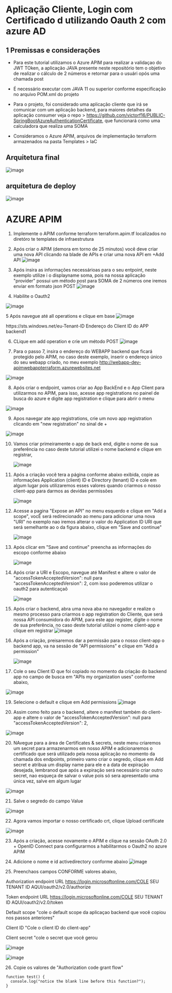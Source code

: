 # Aplicação Cliente, Login com Certificado d utilizando Oauth 2 com azure AD #

## 1 Premissas e considerações

 * Para este tutorial utilizamos o Azure APIM para realizar a validaçao do JWT TOken, a aplicação JAVA presente neste repositório tem o objetivo de realizar o cálculo de 2 números e retornar para o usuári opós uma chamada post

 * É necessário executar com JAVA 11 ou superior conforme especificação no arquivo POM.xml do projeto

 * Para o projeto, foi considerado uma aplicação cliente que irá se comunicar com um aplicação backend, para maiores detalhes da aplicação consumer veja o repo > https://github.com/victorf16/PUBLIC-SpringBootAzureAuthenticationCertificate, que funcionará como uma calculadora que realiza uma SOMA
  
 * Consideramos o Azure APIM, arquivos de implementação terraform armazenados na pasta Templates > IaC

## Arquitetura final

![image](https://github.com/victorf16/PUBLIC-SpringBootAzureAuthenticationCertificate-/assets/28166733/f4d87fab-ab47-40b3-a6e3-680b58e3ed1c)

## arquitetura de deploy

![image](https://github.com/victorf16/PUBLIC-SpringBootAzureAuthenticationCertificateProvider/assets/28166733/0128246e-f550-4f4b-b4e6-21b756f39b03)

# AZURE APIM
1. Implemente o APIM conforme terraform terraform.apim.tf localizados no diretóro te templates de infraestrutura
2. Após criar o APIM (demora em torno de 25 minutos) você deve criar uma nova API clicando na blade de APIs e criar uma nova API em +Add API ![image](https://github.com/victorf16/PUBLIC-SpringBootAzureAuthenticationCertificateProvider/assets/28166733/74eb6831-ecf0-458a-b8a9-3df010268900)

3. Após insira as informações necessárioas para o seu entpoint, neste exemplo utilize i o displayname soma, pois na nossa aplicação "provider" possui um método post para SOMA de 2 números one iremos enviar em formato json POST
 ![image](https://github.com/victorf16/PUBLIC-SpringBootAzureAuthenticationCertificateProvider/assets/28166733/cc8d2fc2-07aa-452d-91e7-47d2e1c09875)


4. Habilite o Oauth2
   
![image](https://github.com/victorf16/PUBLIC-SpringBootAzureAuthenticationCertificateProvider/assets/28166733/e53af5cd-91c8-44ab-9884-e1059f7e2c56)

5 Após navegue até all operations e clique em base 
![image](https://github.com/victorf16/PUBLIC-SpringBootAzureAuthenticationCertificateProvider/assets/28166733/1fa7a428-b292-4f31-bdb1-27ea8b540b4c)


<!-- 

    IMPORTANT: 

    - Policy elements can appear only within the <inbound>, <outbound>, <backend> section elements. 

    - To apply a policy to the incoming request (before it is forwarded to the backend service), place a corresponding policy element within the <inbound> section element. 

    - To apply a policy to the outgoing response (before it is sent back to the caller), place a corresponding policy element within the <outbound> section element. 

    - To add a policy, place the cursor at the desired insertion point and select a policy from the sidebar. 

    - To remove a policy, delete the corresponding policy statement from the policy document. 

    - Position the <base> element within a section element to inherit all policies from the corresponding section element in the enclosing scope. 

    - Remove the <base> element to prevent inheriting policies from the corresponding section element in the enclosing scope. 

    - Policies are applied in the order of their appearance, from the top down. 

    - Comments within policy elements are not supported and may disappear. Place your comments between policy elements or at a higher level scope. 

-->

<policies>
    <inbound>
        <base />
        <authentication-certificate thumbprint="A0C8F954707B196CE31F474ADD0A1FD01AE97567" />
        <validate-jwt header-name="Authorization" failed-validation-httpcode="401" failed-validation-error-message="Unauthorized. Access token is missing or invalid.">
            <openid-config url="https://login.microsoftonline.com/Seu-Tenant/v2.0/.well-known/openid-configuration" />
            <issuers>
                <issuer>https://sts.windows.net/eu-Tenant-ID</issuer>
            </issuers>
            <required-claims>
                <claim name="aud">
                    <value>Endereço do Client ID do APP backend1</value>
                </claim>
            </required-claims>
        </validate-jwt>
    </inbound>
    <backend>
        <base />
    </backend>
    <outbound>
        <base />
    </outbound>
    <on-error>
        <base />
    </on-error>
</policies>


6. CLique em add operation e crie um método POST 
 ![image](https://github.com/victorf16/PUBLIC-SpringBootAzureAuthenticationCertificateProvider/assets/28166733/a4930f3e-8d7a-48b8-a4bf-247eee4c2862)

7. Para o passo 7, insira o endereço do WEBAPP backend que ficará protegido pelo APIM, no  caso deste exemplo, inserir o endereço único do seu webapp criado, no meu exemplo http://webapp-dev-apimwebappterraform.azurewebsites.net
  
![image](https://github.com/victorf16/PUBLIC-SpringBootAzureAuthenticationCertificateProvider/assets/28166733/0f7dce0b-8180-414d-9be1-2859e72d8af6)

8. Após criar o endpoint, vamos criar ao App BackEnd e o App Client para utilizarmos no APIM, para isso, acesse app registrations no painel de busca do azure e digite app registration e clique para abrir o menu 

 ![image](https://github.com/victorf16/PUBLIC-SpringBootAzureAuthenticationCertificateProvider/assets/28166733/2111a384-21fa-4624-8574-7768bafe6627)

9. Apos navegar ate app registrations, crie um novo app registration clicando em "new registration" no sinal de + 

![image](https://github.com/victorf16/PUBLIC-SpringBootAzureAuthenticationCertificateProvider/assets/28166733/50bf2066-9e79-41cd-92ba-e4bec1a635b0)  


10. Vamos criar primeiramente o app de back end,  digite o nome de sua preferência no caso deste tutorial utilizei o nome backend e clique em registrar,

     ![image](https://github.com/victorf16/PUBLIC-SpringBootAzureAuthenticationCertificateProvider/assets/28166733/ce444cb5-4c31-4bed-afe1-9c509c399925)
       


11. Após a criação você tera a página conforme abaixo exibida, copie as informações Application (client) ID e Directory (tenant) ID e cole em algum lugar pois utilizaremos esses valores quando criarmos o nosso client-app para darmos as devidas permissões

 
    ![image](https://github.com/victorf16/PUBLIC-SpringBootAzureAuthenticationCertificateProvider/assets/28166733/2e4a0f45-9dd1-49ff-96b6-0e2b877cb29c)


12. Acesse a pagina "Expose an API" no menu esquerdo e clique em "Add a scope", vocÊ será redirecionado ao menu para adicionar uma nova "URI" no exemplo nao iremos alterar o valor do Application ID URI que será semelhante ao o da figura abaixo, clique em "Save and continue"

    ![image](https://github.com/victorf16/PUBLIC-SpringBootAzureAuthenticationCertificateProvider/assets/28166733/99cc6522-5198-4a03-b16c-faeb9c1c4829)
    
13. Após clicar em "Save and continue" preencha as informações do escopo conforme abaixo

    ![image](https://github.com/victorf16/PUBLIC-SpringBootAzureAuthenticationCertificateProvider/assets/28166733/16fd37b7-f387-4e33-99ef-eddcc485cb5f)

14. Após criar a URI e Escopo, navegue até Manifest e altere o valor de "accessTokenAcceptedVersion": null para "accessTokenAcceptedVersion": 2,
    com isso poderemos utilizar o oauth2 para autenticaçaõ

    ![image](https://github.com/victorf16/PUBLIC-SpringBootAzureAuthenticationCertificateProvider/assets/28166733/531f0785-2c13-47e7-bfa6-9ac286ad4578)


16. Após criar o backend, abra uma nova aba no navegador e realize o mesmo processo para criarmos o app registration do Cliente, que será nossa API consumidora do APIM, para este app register, digite o nome de sua preferência, no caso deste tutorial utilizei o nome client-app e clique em registrar
    ![image](https://github.com/victorf16/PUBLIC-SpringBootAzureAuthenticationCertificateProvider/assets/28166733/58bb97ae-b681-45b8-aa65-019b05d61514)


17. Após a criação, preisaremos dar a permissão para o nosso client-app o backend app, va na sessão de "API permissions" e clique em "Add a permission"

    ![image](https://github.com/victorf16/PUBLIC-SpringBootAzureAuthenticationCertificateProvider/assets/28166733/e4930ea1-5eb0-4cfd-ac47-a2d77fb0b890)

18. Cole o seu Client ID que foi copiado no momento da criação do backend app no campo de busca em "APIs my organization uses" conforme abaixo, 

![image](https://github.com/victorf16/PUBLIC-SpringBootAzureAuthenticationCertificateProvider/assets/28166733/1cbc7cc4-c19e-4663-850f-2be63cbf4637)

  
19. Selecione o default e clique em Add permissions
![image](https://github.com/victorf16/PUBLIC-SpringBootAzureAuthenticationCertificateProvider/assets/28166733/1fe20053-b8f1-44ac-989e-854c30c71ea4)

20. Assim como feito para o backend, altere o manifest também do client-app e altere o valor de "accessTokenAcceptedVersion": null para "accessTokenAcceptedVersion": 2,

 ![image](https://github.com/victorf16/PUBLIC-SpringBootAzureAuthenticationCertificateProvider/assets/28166733/2f51049a-daba-4f7f-b48b-292754a50525)


20. NAvegue para a área de Certificates & secrets, neste menu criaremos um secret para armazenarmos em nosso APIM e adicionaremos o certificado que será utilizado pela nossa aplicação no momento da chamada dos endpoints, primeiro vamo criar o segredo, clique em Add secret e atribua um display name para ele e a data de expiração desejada, lembranod que após a expiração será necessário criar outro secret, nao esqueça de salvar o value pois só sera apresentado uma única vez, salve em algum lugar

![image](https://github.com/victorf16/PUBLIC-SpringBootAzureAuthenticationCertificateProvider/assets/28166733/f6ec84e1-2da8-489a-8161-f19176473e77)

21. Salve o segredo do campo Value

![image](https://github.com/victorf16/PUBLIC-SpringBootAzureAuthenticationCertificateProvider/assets/28166733/2ac1340e-99cd-44fa-8a98-ed69fcd7d740)

22. Agora vamos importar o nosso certificado crt, clique Upload certificate

![image](https://github.com/victorf16/PUBLIC-SpringBootAzureAuthenticationCertificateProvider/assets/28166733/335eef0e-9748-42a9-8021-8709a8c672cd)


23. Após a criação, acesse novamente o APIM e clique na sessão  OAuth 2.0 + OpenID Connect para configurarmos a habilitarmos o Oauth2 no azure APIM
    

24. Adicione o nome e id activedirectory conforme abaixo
![image](https://github.com/victorf16/PUBLIC-SpringBootAzureAuthenticationCertificateProvider/assets/28166733/61b8787d-fe63-4d93-87f3-31358dd83840)

25. Preenchaos campos CONFORME valores abaixo,
 
 Authorization endpoint URL
 https://login.microsoftonline.com/COLE SEU TENANT ID AQUI/oauth2/v2.0/authorize

 Token endpoint URL
 https://login.microsoftonline.com/COLE SEU TENANT ID AQUI/oauth2/v2.0/token

 Default scope 
 "cole o default scope da aplicaçao backend que você copiou nos passos anteriores"

 Client ID
 "Cole o client ID do client-app"

 Client secret
 "cole o secret que você gerou
 
![image](https://github.com/victorf16/PUBLIC-SpringBootAzureAuthenticationCertificateProvider/assets/28166733/f515cbd0-f225-404d-98d6-cc7deae2df6a)

![image](https://github.com/victorf16/PUBLIC-SpringBootAzureAuthenticationCertificateProvider/assets/28166733/832b8fc6-8266-4a99-93de-7994f45720a6)

26. Copie os valores de "Authorization code grant flow"


```
function test() {
  console.log("notice the blank line before this function?");
}
```


